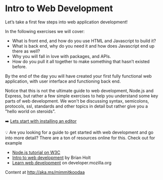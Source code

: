 # Intro to Web Development 

Let’s take a first few steps into web application development!

In the following exercises we will cover:
-	What is front end, and how do you use HTML and Javascript to build it?
-	What is back end, why do you need it and how does Javascript end up there as well?
-	Why you will fall in love with packages, and APIs.
-	How do you pull it all together to make something that hasn’t existed before.

By the end of the day you will have created your first fully functional web application, with user interface and functioning back end. 

Notice that this is not the ultimate guide to web development, Node.js and Express, but rather a few simple exercises to help you understand some key parts of web development. We won't be discussing syntax, semicolons, protocols, ssl, standards and other topics in detail but rather give you a "hello world on steroids".

:arrow_right: [Lets start with installing an editor](https://github.com/MSFTGarageFi/mimmitkoodaa/blob/master/web-dev-intro/part1_choosingAnEditor.md)

:bulb: Are you looking for a guide to get started with web development and go into more detail? There are a ton of resources online for this. Check out for example
* [Node.js tutorial on W3C](https://www.w3schools.com/nodejs/)
* [Intro to web development](https://btholt.github.io/intro-to-web-dev-v2/) by Brian Holt
* [Learn web development](https://developer.mozilla.org/en-US/docs/Learn/Getting_started_with_the_web) on developer.mozilla.org

Content at http://aka.ms/mimmitkoodaa